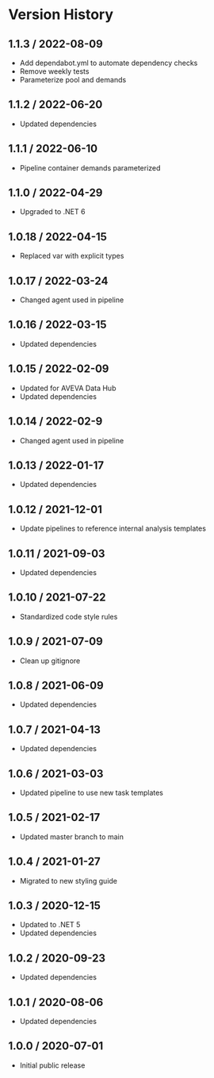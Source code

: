 # Version History

## 1.1.3 / 2022-08-09

- Add dependabot.yml to automate dependency checks
- Remove weekly tests
- Parameterize pool and demands

## 1.1.2 / 2022-06-20

- Updated dependencies

## 1.1.1 / 2022-06-10

- Pipeline container demands parameterized

## 1.1.0 / 2022-04-29

- Upgraded to .NET 6

## 1.0.18 / 2022-04-15

- Replaced var with explicit types

## 1.0.17 / 2022-03-24

- Changed agent used in pipeline

## 1.0.16 / 2022-03-15

- Updated dependencies

## 1.0.15 / 2022-02-09

- Updated for AVEVA Data Hub
- Updated dependencies

## 1.0.14 / 2022-02-9

- Changed agent used in pipeline

## 1.0.13 / 2022-01-17

- Updated dependencies

## 1.0.12 / 2021-12-01

- Update pipelines to reference internal analysis templates
  
## 1.0.11 / 2021-09-03

- Updated dependencies

## 1.0.10 / 2021-07-22

- Standardized code style rules

## 1.0.9 / 2021-07-09

- Clean up gitignore

## 1.0.8 / 2021-06-09

- Updated dependencies

## 1.0.7 / 2021-04-13

- Updated dependencies

## 1.0.6 / 2021-03-03

- Updated pipeline to use new task templates

## 1.0.5 / 2021-02-17

- Updated master branch to main

## 1.0.4 / 2021-01-27

- Migrated to new styling guide

## 1.0.3 / 2020-12-15

- Updated to .NET 5
- Updated dependencies

## 1.0.2 / 2020-09-23

- Updated dependencies

## 1.0.1 / 2020-08-06

- Updated dependencies

## 1.0.0 / 2020-07-01

- Initial public release
